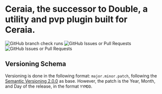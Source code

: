 # Ceraia, the successor to Double, a utility and pvp plugin built for Ceraia.
![GitHub branch check runs](https://img.shields.io/github/check-runs/Ceraia/Minecraft?style=for-the-badge)
![GitHub Issues or Pull Requests](https://img.shields.io/github/issues-pr/Ceraia/Minecraft?style=for-the-badge)
![GitHub Issues or Pull Requests](https://img.shields.io/github/issues/Ceraia/Minecraft?style=for-the-badge)

## Versioning Schema
Versioning is done in the following format: `major.minor.patch`, following the [Semantic Versioning 2.0.0](https://semver.org/) as base.
However, the patch is the Year, Month, and Day of the release, in the format `YYMDD`.
